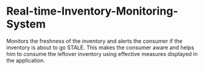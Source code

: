 # Real-time-Inventory-Monitoring-System
Monitors the freshness of the inventory and alerts the consumer if the inventory is about to go STALE. This makes the consumer aware and helps him to consume the leftover inventory using effective measures displayed in the application. 
